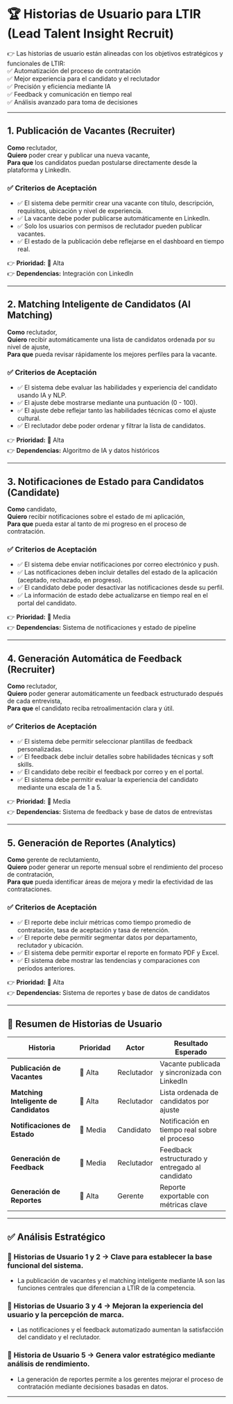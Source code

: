# 🏆 **Historias de Usuario para LTIR (Lead Talent Insight Recruit)**  

👉 Las historias de usuario están alineadas con los objetivos estratégicos y funcionales de LTIR:  
✅ Automatización del proceso de contratación  
✅ Mejor experiencia para el candidato y el reclutador  
✅ Precisión y eficiencia mediante IA  
✅ Feedback y comunicación en tiempo real  
✅ Análisis avanzado para toma de decisiones  

---

## 1. **Publicación de Vacantes (Recruiter)**
**Como** reclutador,  
**Quiero** poder crear y publicar una nueva vacante,  
**Para que** los candidatos puedan postularse directamente desde la plataforma y LinkedIn.  

### ✅ **Criterios de Aceptación**  
- ✅ El sistema debe permitir crear una vacante con título, descripción, requisitos, ubicación y nivel de experiencia.  
- ✅ La vacante debe poder publicarse automáticamente en LinkedIn.  
- ✅ Solo los usuarios con permisos de reclutador pueden publicar vacantes.  
- ✅ El estado de la publicación debe reflejarse en el dashboard en tiempo real.  

👉 **Prioridad:** 🚀 Alta  
👉 **Dependencias:** Integración con LinkedIn  

---

## 2. **Matching Inteligente de Candidatos (AI Matching)**
**Como** reclutador,  
**Quiero** recibir automáticamente una lista de candidatos ordenada por su nivel de ajuste,  
**Para que** pueda revisar rápidamente los mejores perfiles para la vacante.  

### ✅ **Criterios de Aceptación**  
- ✅ El sistema debe evaluar las habilidades y experiencia del candidato usando IA y NLP.  
- ✅ El ajuste debe mostrarse mediante una puntuación (0 - 100).  
- ✅ El ajuste debe reflejar tanto las habilidades técnicas como el ajuste cultural.  
- ✅ El reclutador debe poder ordenar y filtrar la lista de candidatos.  

👉 **Prioridad:** 🚀 Alta  
👉 **Dependencias:** Algoritmo de IA y datos históricos  

---

## 3. **Notificaciones de Estado para Candidatos (Candidate)**
**Como** candidato,  
**Quiero** recibir notificaciones sobre el estado de mi aplicación,  
**Para que** pueda estar al tanto de mi progreso en el proceso de contratación.  

### ✅ **Criterios de Aceptación**  
- ✅ El sistema debe enviar notificaciones por correo electrónico y push.  
- ✅ Las notificaciones deben incluir detalles del estado de la aplicación (aceptado, rechazado, en progreso).  
- ✅ El candidato debe poder desactivar las notificaciones desde su perfil.  
- ✅ La información de estado debe actualizarse en tiempo real en el portal del candidato.  

👉 **Prioridad:** 🚀 Media  
👉 **Dependencias:** Sistema de notificaciones y estado de pipeline  

---

## 4. **Generación Automática de Feedback (Recruiter)**
**Como** reclutador,  
**Quiero** poder generar automáticamente un feedback estructurado después de cada entrevista,  
**Para que** el candidato reciba retroalimentación clara y útil.  

### ✅ **Criterios de Aceptación**  
- ✅ El sistema debe permitir seleccionar plantillas de feedback personalizadas.  
- ✅ El feedback debe incluir detalles sobre habilidades técnicas y soft skills.  
- ✅ El candidato debe recibir el feedback por correo y en el portal.  
- ✅ El sistema debe permitir evaluar la experiencia del candidato mediante una escala de 1 a 5.  

👉 **Prioridad:** 🚀 Media  
👉 **Dependencias:** Sistema de feedback y base de datos de entrevistas  

---

## 5. **Generación de Reportes (Analytics)**
**Como** gerente de reclutamiento,  
**Quiero** poder generar un reporte mensual sobre el rendimiento del proceso de contratación,  
**Para que** pueda identificar áreas de mejora y medir la efectividad de las contrataciones.  

### ✅ **Criterios de Aceptación**  
- ✅ El reporte debe incluir métricas como tiempo promedio de contratación, tasa de aceptación y tasa de retención.  
- ✅ El reporte debe permitir segmentar datos por departamento, reclutador y ubicación.  
- ✅ El sistema debe permitir exportar el reporte en formato PDF y Excel.  
- ✅ El sistema debe mostrar las tendencias y comparaciones con períodos anteriores.  

👉 **Prioridad:** 🚀 Alta  
👉 **Dependencias:** Sistema de reportes y base de datos de candidatos  

---

## 🌟 **Resumen de Historias de Usuario**
| Historia | Prioridad | Actor | Resultado Esperado |
|---------|-----------|-------|-------------------|
| **Publicación de Vacantes** | 🚀 Alta | Reclutador | Vacante publicada y sincronizada con LinkedIn |
| **Matching Inteligente de Candidatos** | 🚀 Alta | Reclutador | Lista ordenada de candidatos por ajuste |
| **Notificaciones de Estado** | 🚀 Media | Candidato | Notificación en tiempo real sobre el proceso |
| **Generación de Feedback** | 🚀 Media | Reclutador | Feedback estructurado y entregado al candidato |
| **Generación de Reportes** | 🚀 Alta | Gerente | Reporte exportable con métricas clave |

---

## ✅ **Análisis Estratégico**
### 🔹 **Historias de Usuario 1 y 2** → Clave para establecer la **base funcional** del sistema.  
- La publicación de vacantes y el matching inteligente mediante IA son las funciones centrales que diferencian a LTIR de la competencia.  

### 🔹 **Historias de Usuario 3 y 4** → Mejoran la **experiencia del usuario** y la percepción de marca.  
- Las notificaciones y el feedback automatizado aumentan la satisfacción del candidato y el reclutador.  

### 🔹 **Historia de Usuario 5** → Genera **valor estratégico** mediante análisis de rendimiento.  
- La generación de reportes permite a los gerentes mejorar el proceso de contratación mediante decisiones basadas en datos.  

---


